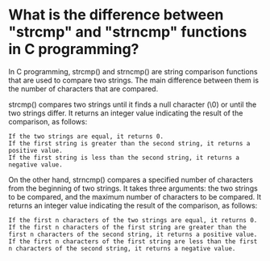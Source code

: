 # What is the difference between "strcmp" and "strncmp" functions in C programming?

 
  In C programming, strcmp() and strncmp() are string comparison functions that are used to compare two strings. The main difference between them is the number of characters      that are compared.

   strcmp() compares two strings until it finds a null character (\0) or until the two strings differ. It returns an integer value indicating the result of the comparison, as follows:

    If the two strings are equal, it returns 0.
    If the first string is greater than the second string, it returns a positive value.
    If the first string is less than the second string, it returns a negative value.
    
    
  On the other hand, strncmp() compares a specified number of characters from the beginning of two strings. It takes three arguments: the two strings to be compared, and the maximum number of characters to be compared. It returns an integer value indicating the result of the comparison, as follows:

    If the first n characters of the two strings are equal, it returns 0.
    If the first n characters of the first string are greater than the first n characters of the second string, it returns a positive value.
    If the first n characters of the first string are less than the first n characters of the second string, it returns a negative value.
